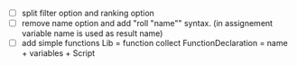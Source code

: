 - [ ] split filter option and ranking option
- [ ] remove name option and add "roll "name"" syntax.
      (in assignement variable name is used as result name)
- [ ] add simple functions
      Lib = function collect
      FunctionDeclaration = name + variables + Script

